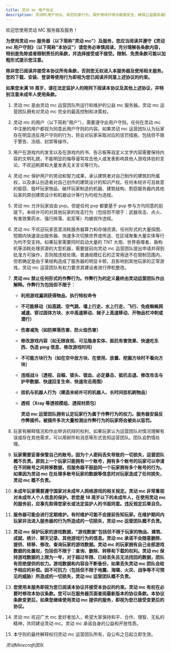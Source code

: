 ```yaml
---
title: 灵动 mc 用户协议
description: 灵动MC用户协议，规范玩家行为，保护游戏环境与数据安全，确保公益服务器的公平与秩序。
---
```


欢迎您使用灵动 MC 服务器及服务！

**为使用灵动 mc 服务器（以下简称"灵动 mc"）及服务，您应当阅读并遵守《灵动 mc 用户守则》（以下简称"本协议"）请您务必审慎阅读、充分理解各条款内容，特别是免除或者限制责任的条款，并选择接受或不接受。限制、免责条款可能以加粗形式提示您注意。**

**除非您已阅读并接受本协议所有条款，否则您无权进入本服务器及使用相关服务。您的下载、安装、登录等使用行为即视为您已阅读并同意上述协议的约束。**

**如果您未满 18 周岁，请在法定监护人的陪同下阅读本协议及其他上述协议，并特别注意未成年人使用条款。**

1. 灵动 mc 是由灵动 mc 运营团队所运行和维护的公益 mc 服务器。灵动 mc 运营团队拥有对灵动 mc 完全的最高控制和决策权。

2. 灵动 mc 的用户（以下简称"用户"），需要遵守此用户守则。任何在灵动 mc 中注册的用户都视为同意此用户守则的内容。如果灵动 mc 运营团队认为玩家存在明显违反用户守则的行为，将会对玩家采取对应的惩罚措施，包括但不限于警告、冻结、封禁等操作。

3. 用户在游戏内的发言以及在游戏内的书、告示板等自定义文字内容需要保持内容的文明礼貌，不能明显的侮辱谩骂攻击他人或发表影响其他人游戏体验的言论。不欢迎刷屏和大量发表无关言论等行为。

4. 灵动 mc 保护用户的劳动和智力成果，承认建筑者对自己制作的建筑的所属权，以及承认创造者对自己创作的建筑设计的知识产权。任何未经许可且故意的偷窃、毁坏玩家物品、破坏玩家制造的机器、建筑结构、剽窃服务器内其他玩家的原创建筑设计和机器设计等行为均视为违规。

5. 灵动 mc 允许玩家自由 pvp。但是任何 pvp 都要基于 pvp 参与方均同意的前提下。未经许可的对其他玩家的攻击行为（包括但不限于：武器攻击、点火、有害效果药水、强行摔落、岩浆等）均被视作违规。

6. 灵动 mc 不欢迎玩家恶意消耗服务器算力和存储资源。任何形式的大量探图、短期内快速进出服务器、快速多次切换世界或传送、在区域聚集大量实体等行为均不受支持。如果玩家需要同时启动大量的 TNT 大炮、世界吞噬者、盾构机等消耗处理资源的大型机器，需要提前向灵动 mc 运营团队提出申请并得到批准方可操作，否则按违规处理。普通规模红石的正常用途不在限制范围内，但若确定是由于某结构造成了服务器的明显卡顿，且影响到其他玩家的正常游戏，灵动 mc 运营团队有权力要求其建设者进行停机整改。

7. **灵动 mc 禁止任何形式的作弊行为。作弊行为的定义最终由灵动运营团队作出解释。作弊行为包括但不限于：**

    - **利用游戏漏洞获得物品、执行特权命令**
    - **不可能移动（如高跳、空气跳、墙上行走、水上行走、飞行、免疫蜘蛛网减速、穿过固体方块、水中高速移动、梯子上高速移动、开物品栏冲刺或潜行）**
    - **伤害减免（如防摔落伤害、防火焰伤害）**
    - **修改游戏内容（如无限夜视、可见隐身实体、抵抗有害效果、快速吃东西、伪造 ping 信息、修改游戏时间）**
    - **不可能方块行为（如在空中放方块、在使用、放置、挖掘方块时不看向方块）**
    - **违规战斗（透视、自瞄、锁头、锁血、必定暴击、抵抗击退、修改攻击与护甲数据、快速回复生命、快速攻击周围）**
    - **挂机与机器人行为（建造未经许可的机器人、长时间挂机刷物品）**
    - **透视（Xray 等透视模组、透视材质包）**

      **灵动 mc 运营团队拥有认定玩家行为属于作弊行为的权力。服务器安装反作弊插件。被插件多次大量检测出作弊行为的玩家将会被处以惩罚。**

8. 玩家有解释情况和作出申诉抗辩的权利，如果玩家认为运营团队对情况理解有误或存在其他需求，可以用邮件和消息等形式告知运营团队。团队会酌情处理。

9. **玩家需要妥善保管自己的账号。因为个人密码丢失导致的一切损失，运营团队概不负责。原则上一个玩家只能拥有一个账号，拥有多个账号的玩家可以申请在不同账号之间转移数据，但服务器不鼓励同一个玩家拥有多个账号的行为。如果因为灵动 mc 在处理多账号玩家的数据等信息时对玩家造成了任何损失，灵动 mc 概不负责。**

10. **未成年玩家需要遵守国家对未成年人网络游戏的相关规定。灵动 mc 非常重视对未成年人个人信息的保护。若您是 18 周岁以下的未成年人，在使用灵动 mc 的服务前，应事先取得您家长或法定监护人的书面同意。违反规定后果自负。**

11. **服务器可能会进行定期维护。有时维护可能不会提前告知玩家。在维护期间内玩家非法进入服务器的行为所造成的一切损失，灵动 mc 运营团队概不负责。**

12. **灵动 mc 保护玩家的游戏数据，"游戏数据"包括但不限于玩家的物品、建筑、成就、统计、聊天记录、其他游戏行为的信息。灵动 mc 承诺不会随意删除、提供、转移、修改、查询玩家的游戏数据。灵动 mc 的玩家拥有自己全部游戏数据的处置权，包括但不限于：查询、删除、转移和下载的权利。灵动 mc 保持游戏数据的上限为一年，对于超过年限、已经丢失且无法找回的数据，团队有拒绝提供的权力。游戏数据和内容会不断备份，如果丢失灵动 mc 团队会给予相应的补偿。因不可抗力（包括但不限于地震、海啸、火灾、战争等不可预见的威胁）所造成的一切损失，灵动 mc 运营团队概不负责。**

13. **您使用本服务即视为您已阅读本协议并接受本协议的约束。灵动 mc 有权在必要时修改本协议条款。您可以在服务器页面查阅最新版本的协议条款。本协议条款变更后，如果您继续使用灵动 mc 提供的服务，即视为您已接受变更后的协议。**

14. 灵动 mc 欢迎广大 mc 爱好者加入，希望大家保持和平、合作、理智、无私的精神，共同建设灵动 mc。灵动 mc 承诺自身的公益和开放性质。

15. 本守则的最终解释权归灵动 mc 运营团队所有，自公布之日起立即生效。

*灵动Minecraft团队*
